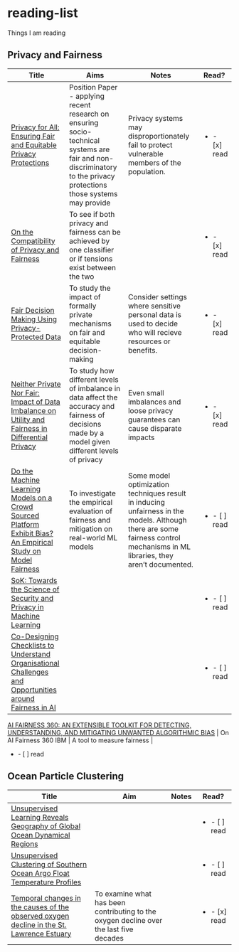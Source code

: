 # reading-list

Things I am reading 

## Privacy and Fairness

Title | Aims | Notes | Read?
--- | --- | --- | ---
[Privacy for All: Ensuring Fair and Equitable Privacy Protections](http://proceedings.mlr.press/v81/ekstrand18a/ekstrand18a.pdf) | Position Paper - applying recent research on ensuring socio-technical systems are fair and non-discriminatory to the privacy protections those systems may provide | Privacy systems may disproportionately fail to protect vulnerable members of the population. | <ul><li>- [x] read</li></ul>
[On the Compatibility of Privacy and Fairness](https://cpb-us-w2.wpmucdn.com/sites.gatech.edu/dist/c/679/files/2019/03/FairPrivate.pdf) | To see if both privacy and fairness can be achieved by one classifier or if tensions exist between the two | | <ul><li>- [x] read</li></ul>
[Fair Decision Making Using Privacy-Protected Data](https://arxiv.org/pdf/1905.12744.pdf) | To study the impact of formally private mechanisms on fair and equitable decision-making | Consider settings where sensitive personal data is used to decide who will recieve resources or benefits. | <ul><li>- [x] read</li></ul>
[Neither Private Nor Fair: Impact of Data Imbalance on Utility and Fairness in Differential Privacy](https://arxiv.org/pdf/2009.06389.pdf) | To study how different levels of imbalance in data affect the accuracy and fairness of decisions made by a model given different levels of privacy | Even small imbalances and loose privacy guarantees can cause disparate impacts | <ul><li>- [x] read</li></ul>
[Do the Machine Learning Models on a Crowd Sourced Platform Exhibit Bias? An Empirical Study on Model Fairness](https://arxiv.org/pdf/2005.12379.pdf) | To investigate the empirical evaluation of fairness and mitigation on real-world ML models | Some model optimization techniques result in inducing unfairness in the models. Although there are some fairness control mechanisms in ML libraries, they aren’t documented. | <ul><li>- [ ] read</li></ul>
[SoK: Towards the Science of Security and Privacy in Machine Learning](https://arxiv.org/pdf/1611.03814.pdf) | | | <ul><li>- [ ] read</li></ul>
[Co-Designing Checklists to Understand Organisational Challenges and Opportunities around Fairness in AI](http://www.jennwv.com/papers/checklists.pdf) | | | <ul><li>- [ ] read</li></ul>
[AI FAIRNESS 360: AN EXTENSIBLE TOOLKIT FOR DETECTING,
UNDERSTANDING, AND MITIGATING UNWANTED ALGORITHMIC BIAS](https://arxiv.org/pdf/1810.01943.pdf) | On AI Fairness 360 IBM | A tool to measure fairness | <ul><li>- [ ] read</li></ul>

## Ocean Particle Clustering

Title | Aim | Notes | Read?
--- | --- | --- | ---
[Unsupervised Learning Reveals Geography of Global Ocean Dynamical Regions](https://agupubs.onlinelibrary.wiley.com/doi/full/10.1029/2018EA000519) | | | <ul><li>- [ ] read</li></ul>
[Unsupervised Clustering of Southern Ocean Argo Float Temperature Profiles](https://agupubs.onlinelibrary.wiley.com/doi/full/10.1029/2018JC014629) | | | <ul><li>- [ ] read</li></ul>
[Temporal changes in the causes of the observed oxygen decline in the St. Lawrence Estuary](https://agupubs.onlinelibrary.wiley.com/doi/abs/10.1029/2020JC016577) | To examine what has been contributing to the oxygen decline over the last five decades | | <ul><li>- [x] read</li></ul> 
